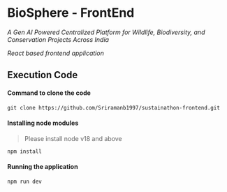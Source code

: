 # BioSphere - FrontEnd
_A Gen AI Powered Centralized Platform for Wildlife, Biodiversity, and Conservation Projects Across India_

*React based frontend application*


## Execution Code

#### Command to clone the code

```
git clone https://github.com/Sriramanb1997/sustainathon-frontend.git
```

#### Installing node modules

> Please install node v18 and above

```
npm install
```

#### Running the application

```
npm run dev
```
